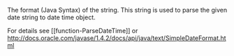 The format (Java Syntax) of the string. This string is used to parse the given date string to date time object.

For details see [[function-ParseDateTime]] or <http://docs.oracle.com/javase/1.4.2/docs/api/java/text/SimpleDateFormat.html>
